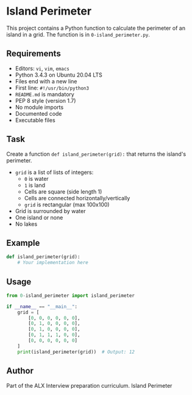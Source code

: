 # Island Perimeter

This project contains a Python function to calculate the perimeter of an island in a grid. The function is in `0-island_perimeter.py`.

## Requirements

- Editors: `vi`, `vim`, `emacs`
- Python 3.4.3 on Ubuntu 20.04 LTS
- Files end with a new line
- First line: `#!/usr/bin/python3`
- `README.md` is mandatory
- PEP 8 style (version 1.7)
- No module imports
- Documented code
- Executable files

## Task

Create a function `def island_perimeter(grid):` that returns the island's perimeter.

- `grid` is a list of lists of integers:
    - `0` is water
    - `1` is land
    - Cells are square (side length 1)
    - Cells are connected horizontally/vertically
    - `grid` is rectangular (max 100x100)
- Grid is surrounded by water
- One island or none
- No lakes

## Example

```python
def island_perimeter(grid):
    # Your implementation here
```

## Usage

```python
from 0-island_perimeter import island_perimeter

if __name__ == "__main__":
    grid = [
        [0, 0, 0, 0, 0, 0],
        [0, 1, 0, 0, 0, 0],
        [0, 1, 0, 0, 0, 0],
        [0, 1, 1, 1, 0, 0],
        [0, 0, 0, 0, 0, 0]
    ]
    print(island_perimeter(grid))  # Output: 12
```

## Author

Part of the ALX Interview preparation curriculum. Island Perimeter

